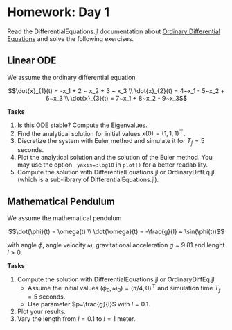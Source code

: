 # Homework: Day 1

Read the DifferentialEquations.jl documentation about [Ordinary Differential Equations](https://diffeq.sciml.ai/stable/tutorials/ode_example/) and solve the following exercises.


## Linear ODE
We assume the ordinary differential equation

```math
\dot{x}_{1}(t) =  -x_1 + 2 ~ x_2 + 3 ~ x_3 \\
\dot{x}_{2}(t) = 4~x_1 - 5~x_2 + 6~x_3 \\
\dot{x}_{3}(t) = 7~x_1 + 8~x_2 - 9~x_3
```

**Tasks**
1. Is this ODE stable? Compute the Eigenvalues.
2. Find the analytical solution for initial values $x(0)=(1,1,1)^{\top}$.
3. Discretize the system with Euler method and simulate it for $T_f=5$ seconds.
4. Plot the analytical solution and the solution of the Euler method. You may use the option ` yaxis=:log10` in `plot()` for a better readability.
5. Compute the solution with DifferentialEquations.jl or OrdinaryDiffEq.jl (which is a sub-library of DifferentialEquations.jl).

## Mathematical Pendulum
We assume the mathematical pendulum

```math
\dot{\phi}(t) = \omega(t) \\
\dot{\omega}(t) = -\frac{g}{l} ~ \sin(\phi(t))
```
with angle $\phi$, angle velocity $\omega$, gravitational acceleration $g=9.81$ and lenght $l>0$. 

**Tasks**
1. Compute the solution with DifferentialEquations.jl or OrdinaryDiffEq.jl
    - Assume the initial values $(\phi_0,\omega_0)=(π/4,0)^{\top}$ and simulation time $T_{f}=5$ seconds.
    - Use parameter $p=\frac{g}{l}$ with $l=0.1$.
2. Plot your results.
3. Vary the length from $l=0.1$ to $l=1$ meter.